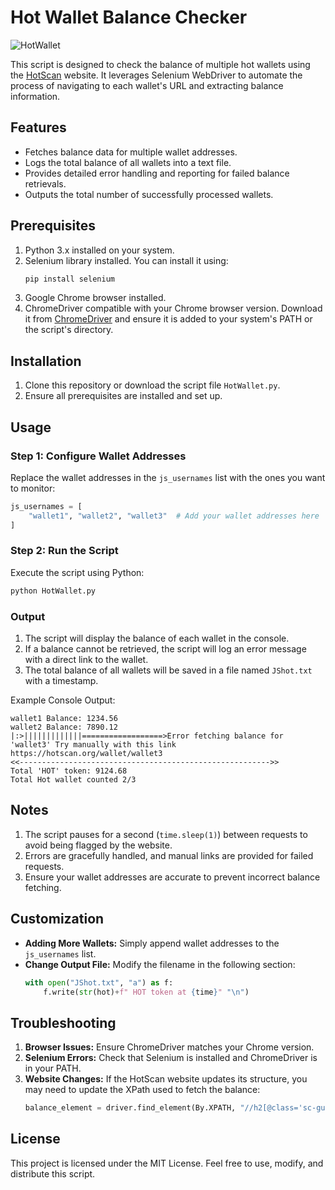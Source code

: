 # Hot Wallet Balance Checker
![HotWallet](https://hotscan.org/hotscan-logo.3d5c28ca.png "HotWallet Logo")

This script is designed to check the balance of multiple hot wallets using the [HotScan](https://hotscan.org) website. It leverages Selenium WebDriver to automate the process of navigating to each wallet's URL and extracting balance information.

## Features

- Fetches balance data for multiple wallet addresses.
- Logs the total balance of all wallets into a text file.
- Provides detailed error handling and reporting for failed balance retrievals.
- Outputs the total number of successfully processed wallets.

## Prerequisites

1. Python 3.x installed on your system.
2. Selenium library installed. You can install it using:
   ```bash
   pip install selenium
   ```
3. Google Chrome browser installed.
4. ChromeDriver compatible with your Chrome browser version. Download it from [ChromeDriver](https://chromedriver.chromium.org/downloads) and ensure it is added to your system's PATH or the script's directory.

## Installation

1. Clone this repository or download the script file `HotWallet.py`.
2. Ensure all prerequisites are installed and set up.

## Usage

### Step 1: Configure Wallet Addresses

Replace the wallet addresses in the `js_usernames` list with the ones you want to monitor:
```python
js_usernames = [
    "wallet1", "wallet2", "wallet3"  # Add your wallet addresses here
]
```

### Step 2: Run the Script

Execute the script using Python:
```bash
python HotWallet.py
```

### Output

1. The script will display the balance of each wallet in the console.
2. If a balance cannot be retrieved, the script will log an error message with a direct link to the wallet.
3. The total balance of all wallets will be saved in a file named `JShot.txt` with a timestamp.

Example Console Output:
```
wallet1 Balance: 1234.56
wallet2 Balance: 7890.12
|:>|||||||||||||==================>Error fetching balance for 'wallet3' Try manually with this link https://hotscan.org/wallet/wallet3
<<-------------------------------------------------------->>
Total 'HOT' token: 9124.68
Total Hot wallet counted 2/3
```

## Notes

1. The script pauses for a second (`time.sleep(1)`) between requests to avoid being flagged by the website.
2. Errors are gracefully handled, and manual links are provided for failed requests.
3. Ensure your wallet addresses are accurate to prevent incorrect balance fetching.

## Customization

- **Adding More Wallets:** Simply append wallet addresses to the `js_usernames` list.
- **Change Output File:** Modify the filename in the following section:
  ```python
  with open("JShot.txt", "a") as f:
      f.write(str(hot)+f" HOT token at {time}" "\n")
  ```

## Troubleshooting

1. **Browser Issues:** Ensure ChromeDriver matches your Chrome version.
2. **Selenium Errors:** Check that Selenium is installed and ChromeDriver is in your PATH.
3. **Website Changes:** If the HotScan website updates its structure, you may need to update the XPath used to fetch the balance:
   ```python
   balance_element = driver.find_element(By.XPATH, "//h2[@class='sc-gueXAH VAnti']")
   ```

## License

This project is licensed under the MIT License. Feel free to use, modify, and distribute this script.
